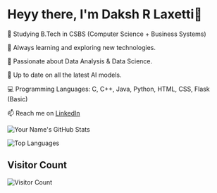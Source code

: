 # Heyy there, I'm Daksh R Laxetti👋
🚀 Studying B.Tech in CSBS (Computer Science + Business Systems)

🌱 Always learning and exploring new technologies.

🧠 Passionate about Data Analysis & Data Science.

📰 Up to date on all the latest AI models.

💻 Programming Languages: C, C++, Java, Python, HTML, CSS, Flask (Basic)

📫 Reach me on [LinkedIn](https://www.linkedin.com/in/laxetti-daksh/)

![Your Name's GitHub Stats](https://github-readme-stats.vercel.app/api?username=ig-Lynx&show_icons=true)

![Top Languages](https://github-readme-stats.vercel.app/api/top-langs/?username=ig-Lynx)


## Visitor Count
![Visitor Count](https://profile-counter.glitch.me/{ig-Lynx}/count.svg)
